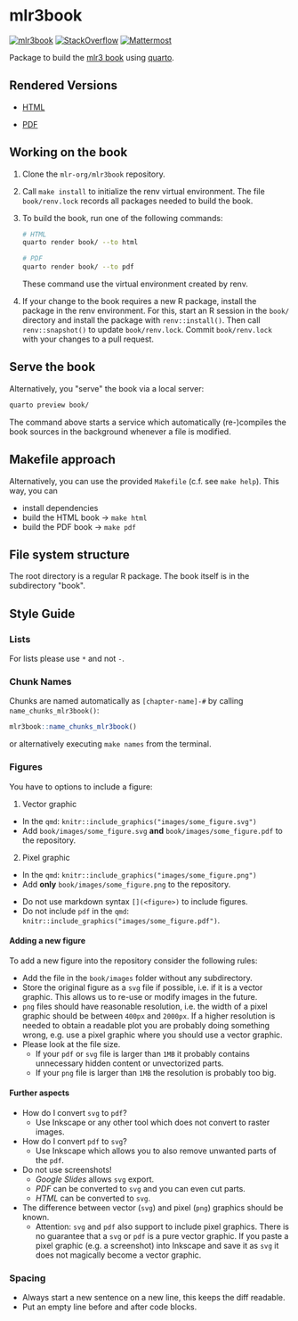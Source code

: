 # mlr3book

[![mlr3book](https://github.com/mlr-org/mlr3book/workflows/mlr3book/badge.svg)](https://github.com/mlr-org/mlr3book/actions?query=workflow%3Amlr3book)
[![StackOverflow](https://img.shields.io/badge/stackoverflow-mlr3-orange.svg)](https://stackoverflow.com/questions/tagged/mlr3)
[![Mattermost](https://img.shields.io/badge/chat-mattermost-orange.svg)](https://lmmisld-lmu-stats-slds.srv.mwn.de/mlr_invite/)

Package to build the [mlr3 book](https://mlr3book.mlr-org.com) using [quarto](https://quarto.org).

## Rendered Versions

- [HTML](https://mlr3book.mlr-org.com)

- [PDF](https://mlr3book.mlr-org.com/mlr3book.pdf)

## Working on the book

1. Clone the `mlr-org/mlr3book` repository.

1. Call `make install` to initialize the renv virtual environment.
   The file `book/renv.lock` records all packages needed to build the book.

1. To build the book, run one of the following commands:

   ```bash
   # HTML
   quarto render book/ --to html

   # PDF
   quarto render book/ --to pdf
   ```

   These command use the virtual environment created by renv.

1. If your change to the book requires a new R package, install the package in the renv environment.
   For this, start an R session in the `book/` directory and install the package with `renv::install()`.
   Then call `renv::snapshot()` to update `book/renv.lock`.
   Commit `book/renv.lock` with your changes to a pull request.

## Serve the book

Alternatively, you "serve" the book via a local server:

```bash
quarto preview book/
```

The command above starts a service which automatically (re-)compiles the book sources in the background whenever a file is modified.

## Makefile approach

Alternatively, you can use the provided `Makefile` (c.f. see `make help`).
This way, you can

- install dependencies
- build the HTML book -> `make html`
- build the PDF book -> `make pdf`

## File system structure

The root directory is a regular R package.
The book itself is in the subdirectory "book".

## Style Guide

### Lists

For lists please use `*` and not `-`.

### Chunk Names

Chunks are named automatically as `[chapter-name]-#` by calling `name_chunks_mlr3book()`:

```r
mlr3book::name_chunks_mlr3book()
```

or alternatively executing `make names` from the terminal.

### Figures

You have to options to include a figure:

1) Vector graphic
  - In the `qmd`: `knitr::include_graphics("images/some_figure.svg")`
  - Add `book/images/some_figure.svg` **and** `book/images/some_figure.pdf` to the repository.
2) Pixel graphic
  - In the `qmd`: `knitr::include_graphics("images/some_figure.png")`
  - Add **only** `book/images/some_figure.png` to the repository.

* Do not use markdown syntax `[](<figure>)` to include figures.
* Do not include `pdf` in the `qmd`: `knitr::include_graphics("images/some_figure.pdf")`.

#### Adding a new figure

To add a new figure into the repository consider the following rules:

* Add the file in the `book/images` folder without any subdirectory.
* Store the original figure as a `svg` file if possible, i.e. if it is a vector graphic.
  This allows us to re-use or modify images in the future.
* `png` files should have reasonable resolution, i.e. the width of a pixel graphic should be between `400px` and `2000px`.
  If a higher resolution is needed to obtain a readable plot you are probably doing something wrong, e.g. use a pixel graphic where you should use a vector graphic.
* Please look at the file size.
  - If your `pdf` or `svg` file is larger than `1MB` it probably contains unnecessary hidden content or unvectorized parts.
  - If your `png` file is larger than `1MB` the resolution is probably too big.

#### Further aspects

* How do I convert `svg` to `pdf`?
  - Use Inkscape or any other tool which does not convert to raster images.
* How do I convert `pdf` to `svg`?
  - Use Inkscape which allows you to also remove unwanted parts of the `pdf`.
* Do not use screenshots!
  - *Google Slides* allows `svg` export.
  - *PDF* can be converted to `svg` and you can even cut parts.
  - *HTML* can be converted to `svg`.
* The difference between vector (`svg`) and pixel (`png`) graphics should be known.
  - Attention: `svg` and `pdf` also support to include pixel graphics.
    There is no guarantee that a `svg` or `pdf` is a pure vector graphic.
    If you paste a pixel graphic (e.g. a screenshot) into Inkscape and save it as `svg` it does not magically become a vector graphic.

### Spacing

- Always start a new sentence on a new line, this keeps the diff readable.
- Put an empty line before and after code blocks.
